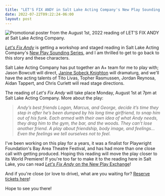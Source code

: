```yaml
---
title: "LET'S FIX ANDY in Salt Lake Acting Company's New Play Sounding Series"
date: 2022-07-22T09:22:24-06:00
layout: post
---
```


![Promotional poster from the August 1st, 2022 reading of LET'S FIX ANDY at Salt Lake Acting Company.](/images/LetsFixAndy_SLAC_NPSS.jpeg)

[*Let's Fix Andy*](https://newplayexchange.org/plays/119863/lets-fix-andy) is getting a workshop and staged reading in Salt Lake Acting Company's [New Play Sounding Series](https://saltlakeactingcompany.org/about/latest-news/item/1639-npss-lets-fix-andy), and I am thrilled to get to go back to this story and these characters.

Salt Lake Acting Company has put together an A+ team for me to play with; Jason Bowcutt will direct, [Janine Sobeck Knighton](https://janinesobeckknighton.com/) will dramaturg, and we'll have the acting talents of Tito Livas, Topher Rasmussen, Jordan Reynosa, Aidan Tappert, and Chris Curlett will read stage directions.

The reading of *Let's Fix Andy* will take place Monday, August 1st at 7pm at Salt Lake Acting Company. More about the play:

>*Andy’s best friends Logan, Marcus, and George, decide it’s time they step in after he’s been dumped by his long time girlfriend, to snap him out of his funk. Each armed with their own idea of what Andy needs, they drag him to the gym, the bar, and the woods. They can’t lose another friend. A play about friendship, body image, and feelings… Even the feelings we tell ourselves not to feel.*

I've been working on this play for a years, it was a finalist for Playwright Foundation's Bay Area Theatre Festival, and has had more than one close call with getting produced. Hoping this reading will move the play closer to its World Premiere! If you're too far to make it to the reading here in Salt Lake, you can read [*Let's Fix Andy* on the New Play Exchange](https://newplayexchange.org/plays/119863/lets-fix-andy)!

And if you're close (or love to drive), what are you waiting for? [Reserve tickets here](https://tickets.saltlakeactingcompany.org/TheatreManager/1/online?performance=5750)!

Hope to see you there!

